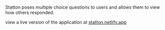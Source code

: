 Statton poses multiple choice questions to users and allows them to view how others responded.

view a live version of the application at [statton.netlify.app](https://statton.netlify.app)
